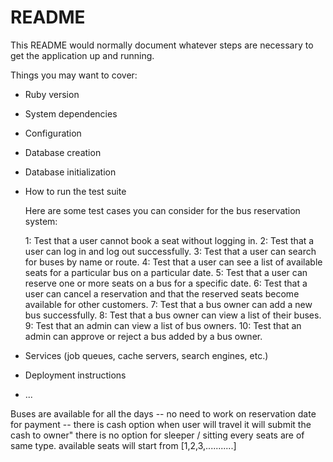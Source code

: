 # README

This README would normally document whatever steps are necessary to get the
application up and running.

Things you may want to cover:

* Ruby version

* System dependencies

* Configuration

* Database creation

* Database initialization

* How to run the test suite
	<!-- TEST CASES -->
	Here are some test cases you can consider for the bus reservation system:

	1: Test that a user cannot book a seat without logging in.
	2: Test that a user can log in and log out successfully.
	3: Test that a user can search for buses by name or route.
	4: Test that a user can see a list of available seats for a particular bus on a particular date.
	5: Test that a user can reserve one or more seats on a bus for a specific date.
	6: Test that a user can cancel a reservation and that the reserved seats become available for other customers.
	7: Test that a bus owner can add a new bus successfully.
	8: Test that a bus owner can view a list of their buses.
	9: Test that an admin can view a list of bus owners.
	10: Test that an admin can approve or reject a bus added by a bus owner.

* Services (job queues, cache servers, search engines, etc.)

* Deployment instructions

* ...


<!-- Assuming In this application there is cases for it -->

Buses are available for all the days -- no need to work on reservation date
for payment -- there is cash option when user will travel it will submit the cash to owner"
there is no option for sleeper / sitting every seats are of same type.
available seats will start from [1,2,3,...........]
